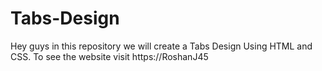 # Tabs-Design
Hey guys in this repository we will create a Tabs Design Using HTML and CSS. To see the website visit https://RoshanJ45
